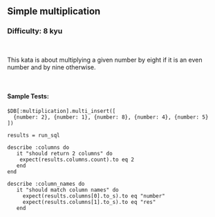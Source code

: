 ## Simple multiplication
### Difficulty: 8 kyu

<br>

<p>This kata is about multiplying a given number by eight if it is an even number and by nine otherwise.</p>


<br>

#### Sample Tests:

```
$DB[:multiplication].multi_insert([
  {number: 2}, {number: 1}, {number: 8}, {number: 4}, {number: 5}  
])
​
results = run_sql
​
describe :columns do
   it "should return 2 columns" do
    expect(results.columns.count).to eq 2
   end
end
​
describe :column_names do
   it "should match column names" do
     expect(results.columns[0].to_s).to eq "number" 
     expect(results.columns[1].to_s).to eq "res" 
   end
```
